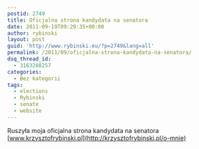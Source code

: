 ```yaml
---
postid: 2749
title: Oficjalna strona kandydata na senatora
date: 2011-09-19T09:29:35+00:00
author: rybinski
layout: post
guid: 'http://www.rybinski.eu/?p=2749&lang=all'
permalink: /2011/09/oficjalna-strona-kandydata-na-senatora/
dsq_thread_id:
  - 3163288257
categories:
  - Bez kategorii
tags:
  - elections
  - Rybinski
  - senate
  - website
---
```

Ruszyła moja oficjalna strona kandydata na senatora [www.krzysztofrybinski.pl](http://krzysztofrybinski.pl/o-mnie)
